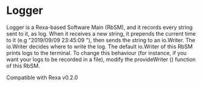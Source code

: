 # Logger

Logger is a Rexa-based Software Main (RbSM), and it records every string sent to it, as
log. When it receives a new string, it prepends the current time to it
(e.g "2019/09/09 23:45:09 "), then sends the string to an io.Writer. The io.Writer decides
where to write the log. The default io.Writer of this RbSM prints logs to the terminal.
To change this behaviour (for instance, if you want your logs to be recorded in a file),
modify the provideWriter () function of this RbSM.

Compatible with Rexa v0.2.0
